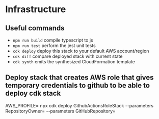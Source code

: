 # Infrastructure

## Useful commands

- `npm run build` compile typescript to js
- `npm run test` perform the jest unit tests
- `cdk deploy` deploy this stack to your default AWS account/region
- `cdk diff` compare deployed stack with current state
- `cdk synth` emits the synthesized CloudFormation template

## Deploy stack that creates AWS role that gives temporary credentials to github to be able to deploy cdk stack

AWS_PROFILE=<your-profile> npx cdk deploy GithubActionsRoleStack --parameters RepositoryOwner=<your-org-or-your-profile> --parameters GitHubRepository=<your-repo>
